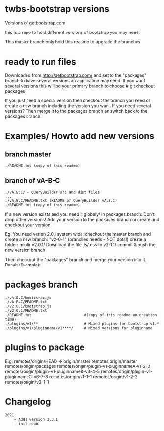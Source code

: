 # twbs-bootstrap versions

Versions of getbootstrap.com


this is a repo to hold different versions of bootstrap you may need.

This master branch only hold this readme to upgrade the branches


# ready to run files
Downloaded from http://getbootstrap.com/ and set to the "packages" branch to 
have several versions an application may need.
If you want several versions this will be your primary branch to choose
    # git checkout packages

If you just need a special version then checkout the branch you need or create
a new branch including the version you want.
If you need several versions? Then merge it to the packages branch an switch
back to the packages branch.



# Examples/ Howto add new versions

## branch master
    ./README.txt (copy of this readme)


## branch of vA-B-C
    ./vA.B.C/ - QueryBuilder src and dist files
    ...
    ./vA.B.C/README.txt (README of QueryBuilder vA.B.C)
    ./README.txt (copy of this readme)


If a new version exists and you need it globaly/ in packages branch:
Don't drop other versions! Add your version to the packages branch or create
and checkout your version.

Eg: You need verion 2.0.1 system wide:
checkout the master branch and create a new branch: "v2-0-1" (branches needs - NOT dots!)
create a folder: mkdir v2.0.1/
Download the file *.js/*.css to v2.0.1/
commit & push the new version branch

Then checkout the "packages" branch and merge your version into it. 
Result (Example):
# packages branch

    ./vA.B.C/bootstrap.js
    ./vA.B.C/README.txt
    ./v2.0.1/bootstrap.js
    ./v2.0.1/README.txt
    ./README.txt                        #(copy of this readme on creation time)
    ./plugins/v1/**                     # Mixed plugins for bootstrap v1.*
    ./plugins/v1/pluginname/v1****/     # Mixed versions for pluginname
    
# plugins to package

E.g:
    remotes/origin/HEAD -> origin/master
    remotes/origin/master
    remotes/origin/packages
    remotes/origin/plugin-v1-pluginnameA-v1-2-3
    remotes/origin/plugin-v1-pluginnameB-v3-4-5
    remotes/origin/plugin-v1-pluginnameC-v6-7-8
    remotes/origin/v1-1-1
    remotes/origin/v1-2-2
    remotes/origin/v3-1-1



# Changelog

    2021
        - Adds version 3.3.1 
        - init repo


